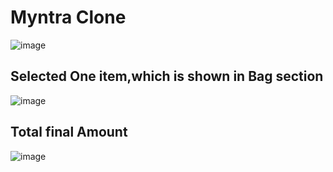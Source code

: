 # Myntra Clone

![image](https://github.com/user-attachments/assets/2b847045-9af9-42f2-aaf3-74648e702a4e)

## Selected One item,which is shown in Bag section
![image](https://github.com/user-attachments/assets/74416b8f-1c05-4730-b1ef-920d6d8db67b)

## Total final Amount
![image](https://github.com/user-attachments/assets/1c22b8e4-40f6-4f0d-8285-9d11dba78139)


